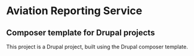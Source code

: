 # Aviation Reporting Service

## Composer template for Drupal projects

This project is a Drupal project, built using the Drupal composer template.
